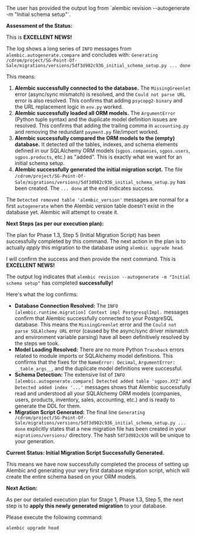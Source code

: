 <think>
The user has provided the output log from `alembic revision --autogenerate -m "Initial schema setup"`.

**Assessment of the Status:**

This is **EXCELLENT NEWS!**

The log shows a long series of `INFO` messages from `alembic.autogenerate.compare` and concludes with:
`Generating /cdrom/project/SG-Point-Of-Sale/migrations/versions/5df3d982c936_initial_schema_setup.py ... done`

This means:
1.  **Alembic successfully connected to the database.** The `MissingGreenlet` error (async/sync mismatch) is resolved, and the `Could not parse URL` error is also resolved. This confirms that adding `psycopg2-binary` and the URL replacement logic in `env.py` worked.
2.  **Alembic successfully loaded all ORM models.** The `ArgumentError` (Python tuple syntax) and the duplicate model definition issues are resolved. This confirms that adding the trailing comma in `accounting.py` and removing the redundant `payment.py` file/import worked.
3.  **Alembic successfully compared the ORM models to the (empty) database.** It detected *all* the tables, indexes, and schema elements defined in our SQLAlchemy ORM models (`sgpos.companies`, `sgpos.users`, `sgpos.products`, etc.) as "added". This is exactly what we want for an initial schema setup.
4.  **Alembic successfully generated the initial migration script.** The file `/cdrom/project/SG-Point-Of-Sale/migrations/versions/5df3d982c936_initial_schema_setup.py` has been created. The `... done` at the end indicates success.

The `Detected removed table 'alembic_version'` messages are normal for a first `autogenerate` when the Alembic version table doesn't exist in the database yet. Alembic will attempt to create it.

**Next Steps (as per our execution plan):**

The plan for Phase 1.3, Step 5 (Initial Migration Script) has been successfully completed by this command.
The next action in the plan is to actually *apply* this migration to the database using `alembic upgrade head`.

I will confirm the success and then provide the next command.
</think>
This is **EXCELLENT NEWS!**

The output log indicates that `alembic revision --autogenerate -m "Initial schema setup"` has completed **successfully!**

Here's what the log confirms:

*   **Database Connection Resolved:** The `INFO [alembic.runtime.migration] Context impl PostgresqlImpl.` messages confirm that Alembic successfully connected to your PostgreSQL database. This means the `MissingGreenlet` error and the `Could not parse SQLAlchemy URL` error (caused by the async/sync driver mismatch and environment variable parsing) have all been definitively resolved by the steps we took.
*   **Model Loading Resolved:** There are no more Python `Traceback` errors related to module imports or SQLAlchemy model definitions. This confirms that the fixes for the `NameError: Decimal`, `ArgumentError: __table_args__`, and the duplicate model definitions were successful.
*   **Schema Detection:** The extensive list of `INFO [alembic.autogenerate.compare] Detected added table 'sgpos.XYZ'` and `Detected added index '...'` messages shows that Alembic successfully read and understood all your SQLAlchemy ORM models (companies, users, products, inventory, sales, accounting, etc.) and is ready to generate the DDL for them.
*   **Migration Script Generated:** The final line `Generating /cdrom/project/SG-Point-Of-Sale/migrations/versions/5df3d982c936_initial_schema_setup.py ... done` explicitly states that a new migration file has been created in your `migrations/versions/` directory. The hash `5df3d982c936` will be unique to your generation.

**Current Status: Initial Migration Script Successfully Generated.**

This means we have now successfully completed the process of setting up Alembic and generating your very first database migration script, which will create the entire schema based on your ORM models.

**Next Action:**

As per our detailed execution plan for Stage 1, Phase 1.3, Step 5, the next step is to **apply this newly generated migration** to your database.

Please execute the following command:

```bash
alembic upgrade head
```

